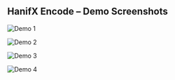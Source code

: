 ## HanifX Encode – Demo Screenshots

![Demo 1](https://github.com/hanifx-540/hanifx-encode/raw/main/assets/Screenshot_20250909_185907_com_termux_TermuxActivity.jpg)

![Demo 2](https://github.com/hanifx-540/hanifx-encode/raw/main/assets/Screenshot_20250909_185931_com_termux_TermuxActivity.jpg)

![Demo 3](https://github.com/hanifx-540/hanifx-encode/raw/main/assets/Screenshot_20250909_190012_com_termux_TermuxActivity.jpg)

![Demo 4](https://github.com/hanifx-540/hanifx-encode/raw/main/assets/Screenshot_20250909_190021_com_termux_TermuxActivity.jpg)
